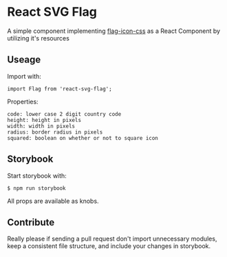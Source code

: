 # React SVG Flag
A simple component implementing [flag-icon-css](https://www.npmjs.com/package/flag-icon-css) as a React Component by utilizing it's resources

## Useage  
Import with:  
```
import Flag from 'react-svg-flag';
```
  
Properties:
```
code: lower case 2 digit country code
height: height in pixels
width: width in pixels
radius: border radius in pixels
squared: boolean on whether or not to square icon
```

## Storybook
Start storybook with:
```
$ npm run storybook
```
All props are available as knobs.

## Contribute
Really please if sending a pull request don't import unnecessary modules, keep a consistent file structure, and include your changes in storybook.